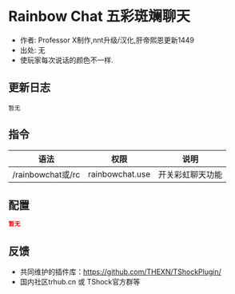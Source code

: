 # Rainbow Chat 五彩斑斓聊天

- 作者: Professor X制作,nnt升级/汉化,肝帝熙恩更新1449
- 出处: 无
- 使玩家每次说话的颜色不一样.

## 更新日志

```
暂无
```

## 指令

| 语法           |        权限         |   说明   |
| -------------- | :-----------------: | :------: |
| /rainbowchat或/rc | rainbowchat.use  |   开关彩虹聊天功能   |

## 配置

```json
暂无
```
## 反馈
- 共同维护的插件库：https://github.com/THEXN/TShockPlugin/
- 国内社区trhub.cn 或 TShock官方群等